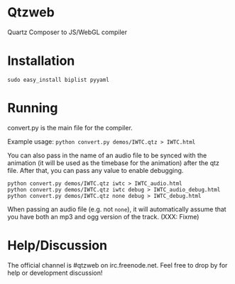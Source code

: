 Qtzweb
======

Quartz Composer to JS/WebGL compiler

Installation
============

    sudo easy_install biplist pyyaml

Running
=======

convert.py is the main file for the compiler.

Example usage: `python convert.py demos/IWTC.qtz > IWTC.html`

You can also pass in the name of an audio file to be synced with the animation (it will be used as the timebase for the animation) after the qtz file.
After that, you can pass any value to enable debugging.

    python convert.py demos/IWTC.qtz iwtc > IWTC_audio.html
    python convert.py demos/IWTC.qtz iwtc debug > IWTC_audio_debug.html
    python convert.py demos/IWTC.qtz none debug > IWTC_debug.html

When passing an audio file (e.g. not `none`), it will automatically assume that you have both an mp3 and ogg version of the track. (XXX: Fixme)

Help/Discussion
===============

The official channel is #qtzweb on irc.freenode.net.  Feel free to drop by for help or development discussion!
